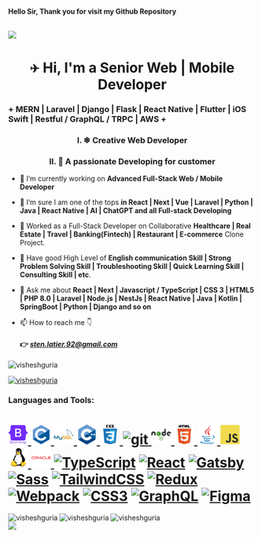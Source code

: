 **Hello Sir, Thank you for visit my Github Repository** <br/><br/>


<image src="https://user-images.githubusercontent.com/121865744/216858239-f31d02be-1731-4a75-9277-2fcff3994a1f.png" />
<span><h1 align="center"><small>✈</small> Hi, I'm a Senior <b>Web | Mobile Developer</b><h3>+ MERN | Laravel | Django | Flask | React Native | Flutter | iOS Swift | Restful / GraphQL / TRPC | AWS +</h2></h3><span>
<h3 align="center">I. ❄ Creative Web Developer</h3>
<h3 align="center">II. 🚀 A passionate Developing for customer</h3>


- 🎄 I’m currently working on **Advanced Full-Stack Web / Mobile Developer**

- 🌱 I’m sure I am one of the tops **in React | Next | Vue | Laravel | Python | Java | React Native | AI | ChatGPT and all Full-stack Developing**

- 👯 Worked as a Full-Stack Developer on Collaborative **Healthcare | Real Estate | Travel | Banking(Fintech) | Restaurant | E-commerce** Clone Project. 

- 🤝 Have good High Level of **English communication Skill | Strong Problem Solving Skill | Troubleshooting Skill | Quick Learning Skill | Consulting Skill | etc**. 

- 💬 Ask me about **React | Next | Javascript / TypeScript | CSS 3 | HTML5 | PHP 8.0 | Laravel | Node.js | NestJs | React Native | Java | Kotlin | SpringBoot | Python | Django and so on**

- 📫 How to reach me 👇 <h4>👉<i> **sten.latier.92@gmail.com** </i></h4>



<p align="left"> <img src="https://komarev.com/ghpvc/?username=jurkian&label=Profile%20views&color=0e75b6&style=flat" alt="visheshguria" /> </p>

<p align="left"> <a href="https://github.com/ryo-ma/github-profile-trophy"><img src="https://github-profile-trophy.vercel.app/?username=jurkian" alt="visheshguria" /></a> </p>


<h3 align="left">Languages and Tools:</h3>
<h1 align="left"> 
  <a href="https://getbootstrap.com" target="_blank" rel="noreferrer"> <img src="https://raw.githubusercontent.com/devicons/devicon/master/icons/bootstrap/bootstrap-plain-wordmark.svg" alt="bootstrap" width="40" height="40"/> </a> 
  <a href="https://www.cprogramming.com/" target="_blank" rel="noreferrer"> <img src="https://raw.githubusercontent.com/devicons/devicon/master/icons/c/c-original.svg" alt="c" width="40" height="40"/> </a> 
  <a href="https://www.mysql.com/" target="_blank" rel="noreferrer"> <img src="https://raw.githubusercontent.com/devicons/devicon/master/icons/mysql/mysql-original-wordmark.svg" alt="mysql" width="40" height="40"/> </a> 
  <a href="https://www.w3schools.com/cpp/" target="_blank" rel="noreferrer"> <img src="https://raw.githubusercontent.com/devicons/devicon/master/icons/cplusplus/cplusplus-original.svg" alt="cplusplus" width="40" height="40"/> </a> 
  <a href="https://www.w3schools.com/css/" target="_blank" rel="noreferrer"> <img src="https://raw.githubusercontent.com/devicons/devicon/master/icons/css3/css3-original-wordmark.svg" alt="css3" width="40" height="40"/> </a> <a href="https://git-scm.com/" target="_blank" rel="noreferrer"> <img src="https://www.vectorlogo.zone/logos/git-scm/git-scm-icon.svg" alt="git" width="40" height="40"/> </a> 
  <a href="https://nodejs.org" target="_blank" rel="noreferrer"> <img src="https://raw.githubusercontent.com/devicons/devicon/master/icons/nodejs/nodejs-original-wordmark.svg" alt="nodejs" width="40" height="40"/> </a> 
  <a href="https://www.w3.org/html/" target="_blank" rel="noreferrer"> <img src="https://raw.githubusercontent.com/devicons/devicon/master/icons/html5/html5-original-wordmark.svg" alt="html5" width="40" height="40"/> </a> 
  <a href="https://www.java.com" target="_blank" rel="noreferrer"> <img src="https://raw.githubusercontent.com/devicons/devicon/master/icons/java/java-original.svg" alt="java" width="40" height="40"/> </a> 
  <a href="https://developer.mozilla.org/en-US/docs/Web/JavaScript" target="_blank" rel="noreferrer"> <img src="https://raw.githubusercontent.com/devicons/devicon/master/icons/javascript/javascript-original.svg" alt="javascript" width="40" height="40"/> </a> 
  <a href="https://www.linux.org/" target="_blank" rel="noreferrer"> <img src="https://raw.githubusercontent.com/devicons/devicon/master/icons/linux/linux-original.svg" alt="linux" width="40" height="40"/> </a> 
  <a href="https://www.oracle.com/" target="_blank" rel="noreferrer"> <img src="https://raw.githubusercontent.com/devicons/devicon/master/icons/oracle/oracle-original.svg" alt="oracle" width="40" height="40"/> </a> 
<a href="https://www.typescriptlang.org/" target="_blank" rel="noreferrer"><img src="https://raw.githubusercontent.com/danielcranney/readme-generator/main/public/icons/skills/typescript-colored.svg" width="36" height="36" alt="TypeScript" /></a>
<a href="https://reactjs.org/" target="_blank" rel="noreferrer"><img src="https://raw.githubusercontent.com/danielcranney/readme-generator/main/public/icons/skills/react-colored.svg" width="36" height="36" alt="React" /></a>
<a href="https://www.gatsbyjs.com/" target="_blank" rel="noreferrer"><img src="https://raw.githubusercontent.com/danielcranney/readme-generator/main/public/icons/skills/gatsby-colored.svg" width="36" height="36" alt="Gatsby" /></a>
<a href="https://sass-lang.com/" target="_blank" rel="noreferrer"><img src="https://raw.githubusercontent.com/danielcranney/readme-generator/main/public/icons/skills/sass-colored.svg" width="36" height="36" alt="Sass" /></a>
<a href="https://tailwindcss.com/" target="_blank" rel="noreferrer"><img src="https://raw.githubusercontent.com/danielcranney/readme-generator/main/public/icons/skills/tailwindcss-colored.svg" width="36" height="36" alt="TailwindCSS" /></a>
<a href="https://redux.js.org/" target="_blank" rel="noreferrer"><img src="https://raw.githubusercontent.com/danielcranney/readme-generator/main/public/icons/skills/redux-colored.svg" width="36" height="36" alt="Redux" /></a>
<a href="https://webpack.js.org/" target="_blank" rel="noreferrer"><img src="https://raw.githubusercontent.com/danielcranney/readme-generator/main/public/icons/skills/webpack-colored.svg" width="36" height="36" alt="Webpack" /></a>
<a href="https://www.w3.org/TR/CSS/#css" target="_blank" rel="noreferrer"><img src="https://raw.githubusercontent.com/danielcranney/readme-generator/main/public/icons/skills/css3-colored.svg" width="36" height="36" alt="CSS3" /></a>
<a href="https://graphql.org/" target="_blank" rel="noreferrer"><img src="https://raw.githubusercontent.com/danielcranney/readme-generator/main/public/icons/skills/graphql-colored.svg" width="36" height="36" alt="GraphQL" /></a>
<a href="https://www.figma.com/" target="_blank" rel="noreferrer"><img src="https://raw.githubusercontent.com/danielcranney/readme-generator/main/public/icons/skills/figma-colored.svg" width="36" height="36" alt="Figma" /></a></h1>

<img  width="31%" src="https://github-readme-stats.vercel.app/api?username=wonderfuldev0810&bg_color=&show_icons=true&locale=en" alt="visheshguria" /> 
<img  width="31%" height="" src="https://github-readme-streak-stats.herokuapp.com/?user=jurkian" alt="visheshguria" /> 
<img  width="31%" height="150" src="https://github-readme-stats.vercel.app/api/top-langs?username=jurkian&show_icons=true&locale=en&layout=compact" alt="visheshguria" /> <br/>

<!--<a href="https://github.com/wonderfuldev0810/github-readme-activity-graph"><img alt="Michael Coffman's Activity Graph" src="https://github-readme-activity-graph.cyclic.app/graph?username=wonderfuldev0810&bg_color=&color=5BCDEC&line=5BCDEC&point=FFFFFF&hide_border=true" /></a>

The more detail : -->
<!--<img align="left" alt="Coding" width="200" height="200" src="https://user-images.githubusercontent.com/121865744/216858882-8824e85c-3524-44ca-8c0f-66d67a3c84c3.png"
">-->
<img src="https://user-images.githubusercontent.com/121865744/216858882-8824e85c-3524-44ca-8c0f-66d67a3c84c3.png">



